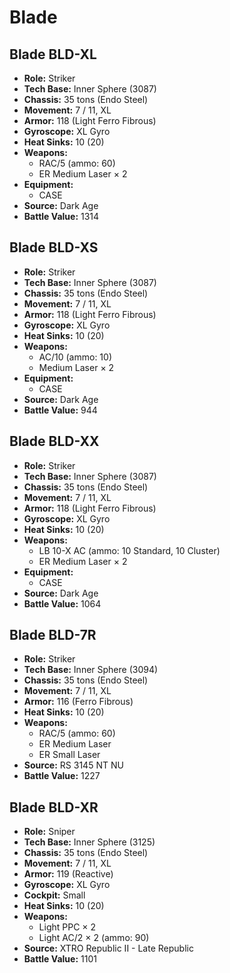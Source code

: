 # Blade
## Blade BLD-XL
- **Role:** Striker
- **Tech Base:** Inner Sphere (3087)
- **Chassis:** 35 tons (Endo Steel)
- **Movement:** 7 / 11, XL
- **Armor:** 118 (Light Ferro Fibrous)
- **Gyroscope:** XL Gyro
- **Heat Sinks:** 10 (20)
- **Weapons:**
  - RAC/5 (ammo: 60)
  - ER Medium Laser × 2
- **Equipment:**
  - CASE
- **Source:** Dark Age
- **Battle Value:** 1314

## Blade BLD-XS
- **Role:** Striker
- **Tech Base:** Inner Sphere (3087)
- **Chassis:** 35 tons (Endo Steel)
- **Movement:** 7 / 11, XL
- **Armor:** 118 (Light Ferro Fibrous)
- **Gyroscope:** XL Gyro
- **Heat Sinks:** 10 (20)
- **Weapons:**
  - AC/10 (ammo: 10)
  - Medium Laser × 2
- **Equipment:**
  - CASE
- **Source:** Dark Age
- **Battle Value:** 944

## Blade BLD-XX
- **Role:** Striker
- **Tech Base:** Inner Sphere (3087)
- **Chassis:** 35 tons (Endo Steel)
- **Movement:** 7 / 11, XL
- **Armor:** 118 (Light Ferro Fibrous)
- **Gyroscope:** XL Gyro
- **Heat Sinks:** 10 (20)
- **Weapons:**
  - LB 10-X AC (ammo: 10 Standard, 10 Cluster)
  - ER Medium Laser × 2
- **Equipment:**
  - CASE
- **Source:** Dark Age
- **Battle Value:** 1064

## Blade BLD-7R
- **Role:** Striker
- **Tech Base:** Inner Sphere (3094)
- **Chassis:** 35 tons (Endo Steel)
- **Movement:** 7 / 11, XL
- **Armor:** 116 (Ferro Fibrous)
- **Heat Sinks:** 10 (20)
- **Weapons:**
  - RAC/5 (ammo: 60)
  - ER Medium Laser
  - ER Small Laser
- **Source:** RS 3145 NT NU
- **Battle Value:** 1227

## Blade BLD-XR
- **Role:** Sniper
- **Tech Base:** Inner Sphere (3125)
- **Chassis:** 35 tons (Endo Steel)
- **Movement:** 7 / 11, XL
- **Armor:** 119 (Reactive)
- **Gyroscope:** XL Gyro
- **Cockpit:** Small
- **Heat Sinks:** 10 (20)
- **Weapons:**
  - Light PPC × 2
  - Light AC/2 × 2 (ammo: 90)
- **Source:** XTRO Republic II - Late Republic
- **Battle Value:** 1101

